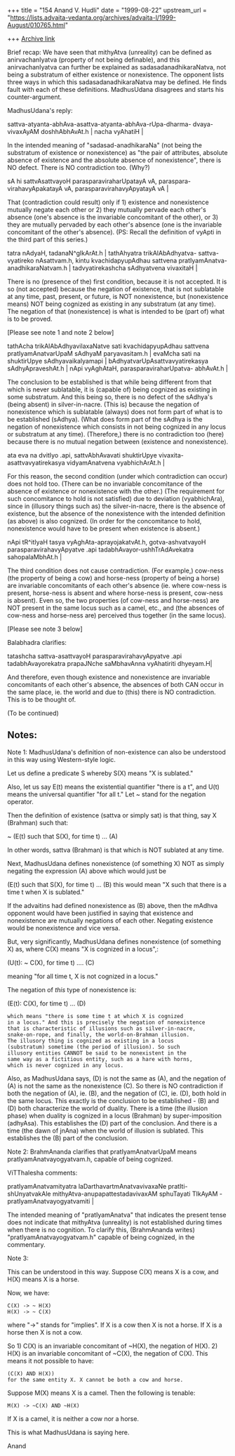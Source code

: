 +++
title = "154 Anand V. Hudli"
date = "1999-08-22"
upstream_url = "https://lists.advaita-vedanta.org/archives/advaita-l/1999-August/010765.html"

+++
[Archive link](https://lists.advaita-vedanta.org/archives/advaita-l/1999-August/010765.html)

Brief recap: We have seen that mithyAtva (unreality) can be
 defined as anirvachanIyatva (property of not being definable),
 and this anirvachanIyatva can  further be explained as
 sadasadanadhikaraNatva, not being a substratum of either
 existence or nonexistence. The opponent lists three ways in
 which this sadasadanadhikaraNatva may be defined. He finds
 fault with each of these definitions. MadhusUdana disagrees
 and starts his counter-argument.

 MadhusUdana's reply:

 sattva-atyanta-abhAva-asattva-atyanta-abhAva-rUpa-dharma-
 dvaya-vivaxAyAM doshhAbhAvAt.h | nacha vyAhatiH |

 In the intended meaning of "sadasad-anadhikaraNa" (not being
 the substratum of existence or nonexistence) as "the pair of
 attributes, absolute absence of existence and the absolute
 absence of nonexistence", there is NO defect. There is NO
 contradiction too. (Why?)

 sA hi sattvAsattvayoH parasparaviraharUpatayA vA, paraspara-
 virahavyApakatayA vA, parasparavirahavyApyatayA vA |

 That (contradiction could result) only if 1) existence and
 nonexistence mutually negate each other or 2) they mutually
 pervade each other's absence (one's absence  is the invariable
 concomitant of the other), or 3) they are mutually pervaded by
 each other's absence (one is the invariable concomitant of the
 other's absence). (PS: Recall the definition of vyApti in the
 third part of this series.)

 tatra nAdyaH, tadanaN^gIkArAt.h | tathAhyatra trikAlAbAdhyatva-
 sattva-vyatireko nAsattvam.h, kintu kvachidapyupAdhau sattvena
 pratIyamAnatva-anadhikaraNatvam.h | tadvyatirekashcha sAdhyatvena
 vivaxitaH |

 There is no (presence of the) first condition, because it is
 not accepted. It is so (not accepted) because the negation of
 existence, that is not sublatable at any time, past, present,
 or future, is NOT nonexistence, but (nonexistence means)
 NOT being cognized as existing in any substratum (at any time).
 The negation of that (nonexistence) is what is intended to be
 (part of) what is to be proved.

 [Please see note 1 and note 2 below]

 tathAcha trikAlAbAdhyavilaxaNatve sati kvachidapyupAdhau sattvena
 pratIyamAnatvarUpaM sAdhyaM paryavasitam.h | evaMcha sati na
 shuktirUpye sAdhyavaikalyamapi | bAdhyatvarUpAsattvavyatirekasya
 sAdhyApraveshAt.h | nApi vyAghAtaH, parasparaviraharUpatva-
 abhAvAt.h |

 The conclusion to be established is that while being different
 from that which is never sublatable, it is (capable of) being
 cognized as existing in some substratum. And this being so, there
 is no defect of the sAdhya's (being absent) in silver-in-nacre.
 (This is) because the negation of nonexistence which is sublatable
 (always) does not form part of what is to be established (sAdhya).
 (What does form part of the sAdhya is the negation of nonexistence
 which consists in not being cognized in any locus or substratum at
 any time). (Therefore,) there is no contradiction too (here) because
 there is no mutual negation between (existence and nonexistence).

 ata eva na dvitIyo .api, sattvAbhAvavati shuktirUpye vivaxita-
 asattvavyatirekasya vidyamAnatvena vyabhichArAt.h |

 For this reason, the second condition (under which contradiction
 can occur) does not hold too. (There can be no invariable
 concomitance of the absence of existence or nonexistence with
 the other.) (The requirement for such concomitance to hold is
 not satisfied) due to deviation (vyabhichAra),
 since in (illusory things such as) the silver-in-nacre,
 there is the absence of existence, but the absence  of the
 nonexistence with the intended definition (as above) is also
 cognized. (In order for the concomitance to hold, nonexistence
 would have to be present when existence is absent.)

 nApi tR^itIyaH tasya vyAghAta-aprayojakatvAt.h, gotva-ashvatvayoH
 parasparavirahavyApyatve .api tadabhAvayor-ushhTrAdAvekatra
 sahopalaMbhAt.h |

 The third condition does not cause contradiction. (For example,)
 cow-ness (the property of being a cow) and horse-ness (property
 of being a horse) are invariable concomitants of each other's
 absence (ie. where cow-ness is present, horse-ness is absent
 and where horse-ness is present, cow-ness is absent). Even so,
 the two properties (of cow-ness and horse-ness) are NOT present
 in the same locus such as a camel, etc., and (the absences of
 cow-ness and horse-ness are) perceived thus together (in the
 same locus).

  [Please see note 3 below]

 Balabhadra clarifies:

  tatashcha sattva-asattvayoH parasparavirahavyApyatve .api
  tadabhAvayorekatra prapaJNche saMbhavAnna vyAhatiriti dhyeyam.H|

  And therefore, even though existence and nonexistence are
  invariable concomitants of each other's absence, the absences
  of both CAN occur in the same place, ie. the world and due
  to (this) there is NO contradiction. This is to be thought of.

  (To be continued)

  Notes:
  ------
  Note 1:
  MadhusUdana's definition of non-existence can also be understood
  in this way using Western-style logic.

  Let us define a predicate S whereby S(X) means "X is sublated."

  Also, let us say E(t) means the existential quantifier "there is
  a t", and U(t) means the universal quantifier "for all t." Let
  ~ stand for the negation operator.

  Then the definition of existence (sattva or simply sat) is that
  thing, say X (Brahman) such that:

   ~ (E(t) such that S(X), for time t)           ...        (A)

  In other words, sattva (Brahman) is that which is NOT sublated
  at any time.

  Next, MadhusUdana defines nonexistence (of something X) NOT as
  simply negating the expression (A) above which would just be

   (E(t) such that S(X), for time t)                ...     (B)
   this would mean "X such that there is a time t when X is
   sublated."

  If the advaitins had defined nonexistence as (B) above, then
  the mAdhva opponent would have been justified in saying that
  existence and nonexistence are mutually negations of each other.
  Negating existence would be nonexistence and vice versa.

  But, very significantly, MadhusUdana defines nonexistence (of
  something X) as, where C(X) means "X is cognized in a locus",:

   (U(t): ~ C(X), for time t)                      ....     (C)

   meaning "for all time t, X is not cognized in a locus."

   The negation of *this* type of nonexistence is:

   (E(t): C(X), for time t)                         ...      (D)

    which means "there is some time t at which X is cognized
    in a locus." And this is precisely the negation of nonexistence
    that is characteristic of illusions such as silver-in-nacre,
    snake-on-rope, and finally, the world-on-Brahman illusion.
    The illusory thing is cognized as existing in a locus
    (substratum) sometime (the period of illusion). So such
    illusory entities CANNOT be said to be nonexistent in the
    same way as a fictitious entity, such as a hare with horns,
    which is never cognized in any locus.

   Also, as MadhusUdana says, (D) is not the same as (A),
   and the negation of (A) is not the same as the nonexistence (C).
   So there is NO contradiction if both the negation of (A),
   ie. (B), and the negation of (C), ie. (D), both hold in the
   same locus. This exactly is the conclusion to be established -
   (B) and (D) both characterize the world of duality. There is
   a time (the illusion phase) when duality is cognized in a
   locus (Brahman) by super-imposition (adhyAsa). This establishes
   the (D) part of the conclusion. And there is a time (the dawn
   of jnAna) when the world of illusion is sublated. This
   establishes the (B) part of the conclusion.

  Note 2: BrahmAnanda clarifies that pratIyamAnatvarUpaM means
  pratIyamAnatvayogyatvam.h, capable of being cognized.

  ViTThalesha comments:

  pratIyamAnatvamityatra laDarthavartmAnatvavivaxaNe pratIti-
  shUnyatvakAle mithyAtva-anupapattestadavivaxAM sphuTayati
  TIkAyAM - pratIyamAnatvayogyatvamiti |

  The intended meaning of  "pratIyamAnatva" that indicates
  the present tense does not indicate that mithyAtva (unreality)
  is not established during times when there is no cognition.
  To clarify this, (BrahmAnanda writes) "pratIyamAnatvayogyatvam.h"
  capable of being cognized, in the commentary.

  Note 3:

  This can be understood in this way. Suppose C(X)
  means X is a cow, and H(X) means X is a horse.

  Now, we have:

    C(X) -> ~ H(X)
    H(X) -> ~ C(X)

   where "->" stands for "implies". If X is a cow then X is
   not a horse. If X is a horse then X is not a cow.

   So 1) C(X) is an invariable concomitant of ~H(X), the negation
   of H(X). 2) H(X) is an invariable concomitant of ~C(X), the
   negation of C(X). This means it not possible to have:

    (C(X) AND H(X))
    for the same entity X. X cannot be both a cow and horse.

   Suppose M(X) means X is a camel. Then the following is tenable:

    M(X) -> ~C(X) AND ~H(X)

   If X is a camel, it is neither a cow nor a horse.

   This is what MadhusUdana is saying here.


 Anand


